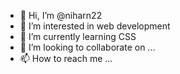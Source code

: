 - 👋 Hi, I’m @niharn22
- 👀 I’m interested in web development
- 🌱 I’m currently learning CSS
- 💞️ I’m looking to collaborate on ...
- 📫 How to reach me ...

<!---
niharn22/niharn22 is a ✨ special ✨ repository because its `README.md` (this file) appears on your GitHub profile.
You can click the Preview link to take a look at your changes.
--->
